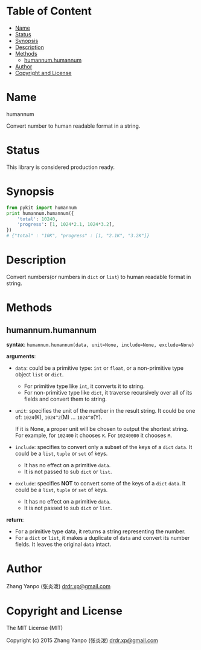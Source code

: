 <!-- START doctoc generated TOC please keep comment here to allow auto update -->
<!-- DON'T EDIT THIS SECTION, INSTEAD RE-RUN doctoc TO UPDATE -->
#   Table of Content

- [Name](#name)
- [Status](#status)
- [Synopsis](#synopsis)
- [Description](#description)
- [Methods](#methods)
  - [humannum.humannum](#humannumhumannum)
- [Author](#author)
- [Copyright and License](#copyright-and-license)

<!-- END doctoc generated TOC please keep comment here to allow auto update -->

#   Name

humannum

Convert number to human readable format in a string.

#   Status

This library is considered production ready.

#   Synopsis

```python
from pykit import humannum
print humannum.humannum({
    'total': 10240,
    'progress': [1, 1024*2.1, 1024*3.2],
})
# {"total" : "10K", "progress" : [1, "2.1K", "3.2K"]}
```

#   Description

Convert numbers(or numbers in `dict` or `list`) to human readable format in
string.

#   Methods

##  humannum.humannum

**syntax**:
`humannum.humannum(data, unit=None, include=None, exclude=None)`

**arguments**:
-   `data`:
    could be a primitive type: `int` or `float`,
    or a non-primitive type object `list` or `dict`.

    -   For primitive type like `int`, it converts it to string.
    -   For non-primitive type like `dict`, it traverse recursively over all
        of its fields and convert them to string.

-   `unit`:
    specifies the unit of the number in the result string.
    It could be one of: `1024`(K), `1024^2`(M) ... `1024^8`(Y).

    If it is None, a proper unit will be chosen to output the shortest string.
    For example, for `102400` it chooses `K`. For `10240000` it chooses `M`.

-   `include`:
    specifies to convert only a subset of the keys of a `dict` `data`.
    It could be a `list`, `tuple` or `set` of keys.

    -   It has no effect on a primitive `data`.
    -   It is not passed to sub `dict` or `list`.

-   `exclude`:
    specifies **NOT** to convert some of the keys of a `dict` `data`.
    It could be a `list`, `tuple` or `set` of keys.

    -   It has no effect on a primitive `data`.
    -   It is not passed to sub `dict` or `list`.


**return**:
-   For a primitive type data, it returns a string representing the number.
-   For a `dict` or `list`, it makes a duplicate of `data` and convert its
    number fields.
    It leaves the original `data` intact.

#   Author

Zhang Yanpo (张炎泼) <drdr.xp@gmail.com>

#   Copyright and License

The MIT License (MIT)

Copyright (c) 2015 Zhang Yanpo (张炎泼) <drdr.xp@gmail.com>
